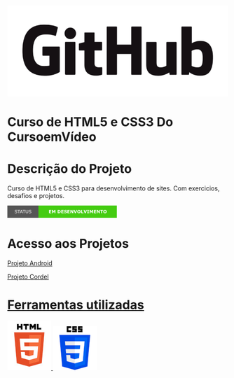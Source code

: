 <p aling='center'> 
    <img src="imagens/GitHub com fundo.png"/>
</p>

# Curso de HTML5 e CSS3 Do CursoemVídeo
# Descrição do Projeto
Curso de HTML5 e CSS3 para desenvolvimento de sites. Com exercicios, desafios e projetos. 
<p aling='center'>
    <img src="imagens/em desenvolvimento.png"/>
</p>

# Acesso aos Projetos
<a href="https://alessandroex9.github.io/curso-de-HTML5-e-CSS3/estudos/html-css/projetos/projeto-Android/projetoandroid.html"> Projeto Android

<a href="https://alessandroex9.github.io/curso-de-HTML5-e-CSS3/estudos/html-css/projetos/projeto-cordel/projetocordel.html"> Projeto Cordel

# Ferramentas utilizadas
<img src="imagens/html5.jpg"/>
<img src="imagens/css3.png"/>
